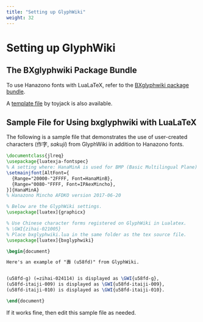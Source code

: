 ```yaml
---
title: "Setting up GlyphWiki"
weight: 32
---
```



# Setting up GlyphWiki

## The BXglyphwiki Package Bundle

To use Hanazono fonts with LuaLaTeX, refer to the [BXglyphwiki package bundle](https://github.com/zr-tex8r/BXglyphwiki).

A [template file](https://github.com/toyjack/template_lualatex_wikiglyphwiki) by toyjack is also available.

## Sample File for Using bxglyphwiki with LuaLaTeX

The following is a sample file that demonstrates the use of user-created characters (作字, *sakuji*) from GlyphWiki in addition to Hanazono fonts.



~~~tex
\documentclass{jlreq}
\usepackage{luatexja-fontspec}
% A setting where: HanaMinA is used for BMP (Basic Multilingual Plane) characters and HanaMinB is used for SIP (Supplementary Ideographic Plane) characters; however, these are to be replaced by IPAexMincho if possible.
\setmainjfont[AltFont={
  {Range="20000-"2FFFF, Font=HanaMinB},
  {Range="0080-"FFFF, Font=IPAexMincho},
}]{HanaMinA}
% Hanazono Mincho AFDKO version 2017-06-20

% Below are the GlyphWiki settings.
\usepackage[luatex]{graphicx}

% Use Chinese character forms registered on GlyphWiki in Lualatex.
% \GWI{zihai-021005}
% Place bxglyphwiki.lua in the same folder as the tex source file.
\usepackage[luatex]{bxglyphwiki}

\begin{document}

Here's an example of "壽 (u58fd)" from GlyphWiki.


(u58fd-g) (=zihai-024114) is displayed as \GWI{u58fd-g},
(u58fd-itaiji-009) is displayed as \GWI{u58fd-itaiji-009},
(u58fd-itaiji-010) is displayed as \GWI{u58fd-itaiji-010}.

\end{document}
~~~


If it works fine, then edit this sample file as needed.
